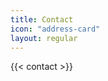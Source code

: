 ```yaml
---
title: Contact
icon: "address-card"
layout: regular
---
```


{{< contact >}}


<!-- map Office -->
<div id="map"></div>

<script src = "/js/mapoffice.js"></script>
